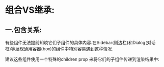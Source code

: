 # 组合VS继承:

## **一.包含关系**:

有些组件无法提前知晓它们子组件的具体内容.在Sidebar(侧边栏)和Dialog(对话框)等展现通用容器(box)的组件中特别容易遇到这种情况.

建议这些组件使用一个特殊的children prop 来将它们的子组件传递到渲染结果中:

```

```

